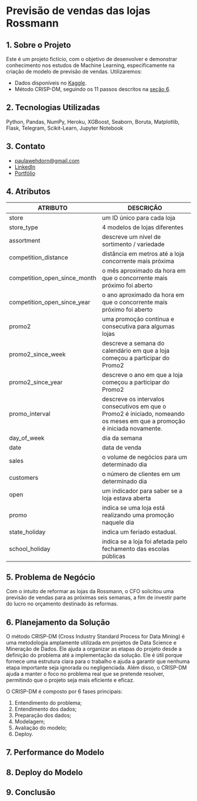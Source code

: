 # Previsão de vendas das lojas Rossmann

## 1. Sobre o Projeto
Este é um projeto fictício, com o objetivo de desenvolver e demonstrar conhecimento nos estudos de Machine Learning, especificamente na criação de modelo de previsão de vendas.
Utilizaremos:
- Dados disponíveis no <a href="https://www.kaggle.com/c/rossmann-store-sales" target="_blank">Kaggle</a>.
- Método CRISP-DM, seguindo os 11 passos descritos na [seção 6](#planejamento-da-solução).

## 2. Tecnologias Utilizadas
Python, Pandas, NumPy, Heroku, XGBoost, Seaborn, Boruta, Matplotlib, Flask, Telegram, Scikit-Learn, Jupyter Notebook

## 3. Contato
- paulawehdorn@gmail.com
- [LinkedIn](https://www.linkedin.com/in/paulawehdorn/)
- [Portfólio](https://paulawehdorn.github.io/portfolio_projetos/)

## 4. Atributos
ATRIBUTO | DESCRIÇÃO 
-- | -- 
store | um ID único para cada loja
store_type | 4 modelos de lojas diferentes
assortment | descreve um nível de sortimento / variedade
competition_distance | distância em metros até a loja concorrente mais próxima
competition_open_since_month | o mês aproximado da hora em que o concorrente mais próximo foi aberto
competition_open_since_year | o ano aproximado da hora em que o concorrente mais próximo foi aberto
promo2 | uma promoção contínua e consecutiva para algumas lojas
promo2_since_week | descreve a semana do calendário em que a loja começou a participar do Promo2
promo2_since_year | descreve o ano em que a loja começou a participar do Promo2
promo_interval | descreve os intervalos consecutivos em que o Promo2 é iniciado, nomeando os meses em que a promoção é iniciada novamente.
day_of_week | dia da semana
date | data de venda
sales | o volume de negócios para um determinado dia
customers | o número de clientes em um determinado dia
open | um indicador para saber se a loja estava aberta
promo | indica se uma loja está realizando uma promoção naquele dia
state_holiday | indica um feriado estadual.
school_holiday | indica se a loja foi afetada pelo fechamento das escolas públicas

## 5. Problema de Negócio
Com o intuito de reformar as lojas da Rossmann, o CFO solicitou uma previsão de vendas para as próximas seis semanas, a fim de investir parte do lucro no orçamento destinado às reformas.

## 6. Planejamento da Solução <a id="planejamento-da-solução"></a>

O método CRISP-DM (Cross Industry Standard Process for Data Mining) é uma metodologia amplamente utilizada em projetos de Data Science e Mineração de Dados. Ele ajuda a organizar as etapas do projeto desde a definição do problema até a implementação da solução. Ele é útil porque fornece uma estrutura clara para o trabalho e ajuda a garantir que nenhuma etapa importante seja ignorada ou negligenciada. Além disso, o CRISP-DM ajuda a manter o foco no problema real que se pretende resolver, permitindo que o projeto seja mais eficiente e eficaz.

O CRISP-DM é composto por 6 fases principais: 

1. Entendimento do problema;
2. Entendimento dos dados;
3. Preparação dos dados;
4. Modelagem;
5. Avaliação do modelo;
6. Deploy.

## 7. Performance do Modelo

## 8. Deploy do Modelo

## 9. Conclusão
